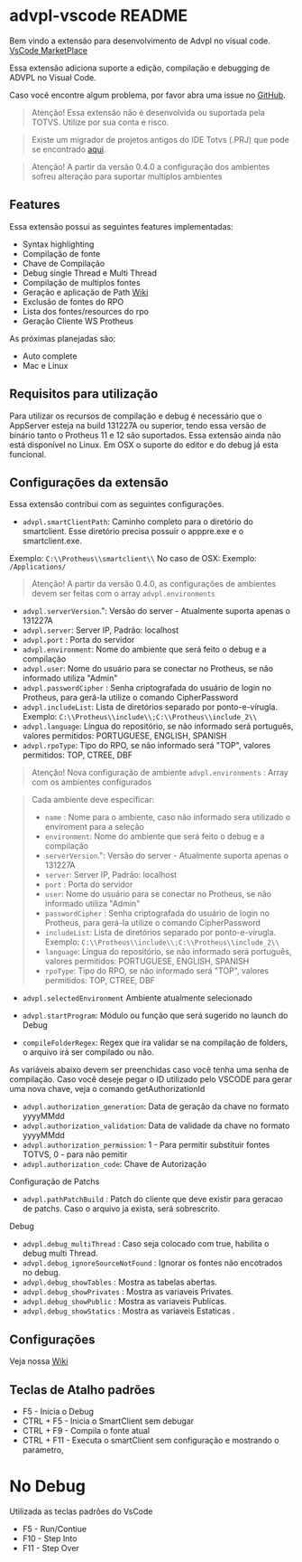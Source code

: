 # advpl-vscode README

Bem vindo a extensão para desenvolvimento de Advpl no visual code. [VsCode MarketPlace](https://marketplace.visualstudio.com/items?itemName=KillerAll.advpl-vscode)

Essa extensão adiciona suporte a edição, compilação e debugging de ADVPL no Visual Code.

Caso você encontre algum problema, por favor abra uma issue no [GitHub](https://github.com/killerall/advpl-vscode/issues). 

> Atenção! Essa extensão não é desenvolvida ou suportada pela TOTVS. Utilize por sua conta e risco.

> Existe um migrador de projetos antigos do IDE Totvs (.PRJ) que pode se encontrado [aqui](https://github.com/killerall/advpl-vscode/blob/master/TDSProjectToVscode.jar).

> Atenção! A partir da versão 0.4.0 a configuração dos ambientes sofreu alteração para suportar multiplos ambientes

## Features

Essa extensão possui as seguintes features implementadas:

* Syntax highlighting
* Compilação de fonte
* Chave de Compilação
* Debug single Thread e Multi Thread   
* Compilação de multiplos fontes
* Geração e aplicação de Path [Wiki](https://github.com/killerall/advpl-vscode/wiki/Trabalhando-com-Patchs)
* Exclusão de fontes do RPO
* Lista dos fontes/resources do rpo
* Geração Cliente WS Protheus

As próximas planejadas são:

* Auto complete
* Mac e Linux


## Requisitos para utilização

Para utilizar os recursos de compilação e debug é necessário que o AppServer esteja na build 131227A ou superior, tendo essa versão de binário tanto o Protheus 11 e 12 são suportados.
Essa extensão ainda não está disponível no Linux. Em OSX o suporte do editor e do debug já esta funcional. 

## Configurações da extensão

Essa extensão contribui com as seguintes configurações.

* `advpl.smartClientPath`: Caminho completo para o diretório do smartclient. Esse diretório precisa possuir o apppre.exe e o smartclient.exe. 

Exemplo: `C:\\Protheus\\smartclient\\`
No caso de OSX:
Exemplo: `/Applications/`

> Atenção! A partir da versão 0.4.0, as configurações de ambientes devem ser feitas com o array `advpl.environments`
* `advpl.serverVersion`.": Versão do server - Atualmente suporta apenas o 131227A
* `advpl.server`: Server IP, Padrão: localhost                  
* `advpl.port` : Porta do servidor
* `advpl.environment`: Nome do ambiente que será feito o debug e a compilação
* `advpl.user`: Nome do usuário para se conectar no Protheus, se não informado utiliza "Admin"
* `advpl.passwordCipher` : Senha criptografada do usuário de login no Protheus, para gerá-la utilize o comando CipherPassword
* `advpl.includeList`: Lista de diretórios separado por ponto-e-vírugla. Exemplo: `C:\\Protheus\\include\\;C:\\Protheus\\include_2\\`
* `advpl.language`: Língua do repositório, se não informado será português, valores permitidos: PORTUGUESE, ENGLISH, SPANISH
* `advpl.rpoType`: Tipo do RPO, se não informado será  "TOP", valores permitidos: TOP, CTREE, DBF

> Atenção! Nova configuração de ambiente 
> `advpl.environments` : Array com os ambientes configurados

> Cada ambiente deve especificar:   
> * `name` : Nome para o ambiente, caso não informado sera utilizado o enviroment para a seleção
> * `environment`: Nome do ambiente que será feito o debug e a compilação
> * `serverVersion`.": Versão do server - Atualmente suporta apenas o 131227A
> * `server`: Server IP, Padrão: localhost                  
> * `port` : Porta do servidor
> * `user`: Nome do usuário para se conectar no Protheus, se não informado utiliza "Admin"
> * `passwordCipher` : Senha criptografada do usuário de login no Protheus, para gerá-la utilize o comando CipherPassword
> * `includeList`: Lista de diretórios separado por ponto-e-vírugla. Exemplo: `C:\\Protheus\\include\\;C:\\Protheus\\include_2\\`
> * `language`: Língua do repositório, se não informado será português, valores permitidos: PORTUGUESE, ENGLISH, SPANISH
> * `rpoType`: Tipo do RPO, se não informado será  "TOP", valores permitidos: TOP, CTREE, DBF
> 


* `advpl.selectedEnvironment` Ambiente atualmente selecionado

* `advpl.startProgram`: Módulo ou função que será sugerido no launch do Debug
* `compileFolderRegex`: Regex que ira validar se na compilação de folders, o arquivo irá ser compilado ou não.


As variáveis abaixo devem ser preenchidas caso você tenha uma senha de compilação.
Caso você deseje pegar o ID utilizado pelo VSCODE para gerar uma nova chave, veja o comando getAuthorizationId 
* `advpl.authorization_generation`: Data de geração da chave no formato yyyyMMdd
* `advpl.authorization_validation`: Data de validade da chave no formato yyyyMMdd
* `advpl.authorization_permission`: 1 - Para permitir substituir fontes TOTVS, 0 - para não pemitir
* `advpl.authorization_code`: Chave de Autorização

Configuração de Patchs
* `advpl.pathPatchBuild` :  Patch do cliente que deve existir para geracao de patchs. Caso o arquivo ja exista, será sobrescrito.

Debug
* `advpl.debug_multiThread` : Caso seja colocado com true, habilita o debug multi Thread.
* `advpl.debug_ignoreSourceNotFound` : Ignorar os fontes não encotrados no debug.
* `advpl.debug_showTables` : Mostra as tabelas abertas.
* `advpl.debug_showPrivates` : Mostra as variaveis Privates.
* `advpl.debug_showPublic` : Mostra as variaveis Publicas.
* `advpl.debug_showStatics` : Mostra as variaveis Estaticas .

## Configurações

Veja nossa [Wiki](https://github.com/killerall/advpl-vscode/wiki/Configura%C3%A7%C3%A3o)

## Teclas de Atalho padrões
* F5  - Inicia o Debug
* CTRL + F5  - Inicia o SmartClient sem debugar
* CTRL + F9 - Compila o fonte atual
* CTRL + F11 - Executa o smartClient sem configuração e mostrando o parametro,

# No Debug
Utilizada as teclas padrões do VsCode
* F5 - Run/Contiue
* F10 - Step Into
* F11 - Step Over


